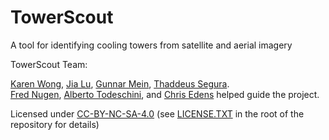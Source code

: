 # TowerScout

A tool for identifying cooling towers from satellite and aerial imagery

TowerScout Team:

<a target="_blank" href="https://www.linkedin.com/in/karenkwong/">Karen Wong</a>,
<a target="_blank" href="https://www.linkedin.com/in/jia-lu-gracie-a8b5a71a/">Jia Lu</a>,
<a target="_blank" href="https://www.linkedin.com/in/gunnarmein/">Gunnar Mein</a>,
<a target="_blank" href="https://www.linkedin.com/in/thaddeussegura/">Thaddeus Segura</a>.<br>
<a target="_blank" href="https://www.linkedin.com/in/drnooj/">Fred Nugen</a>,
<a target="_blank" href="https://www.linkedin.com/in/atodeschini/">Alberto Todeschini</a>, and
<a target="_blank" href="https://www.linkedin.com/in/wcedens/">Chris Edens</a> helped guide the project.

Licensed under <a target="_blank" href="https://creativecommons.org/licenses/by-nc-sa/4.0/">CC-BY-NC-SA-4.0</a>
(see <a target="_blank" href="https://github.com/TowerScout/TowerScout/blob/main/LICENSE.TXT">LICENSE.TXT</a> in the root of the repository for details)


